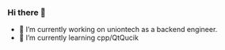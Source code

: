 ### Hi there 👋

- 🔭 I’m currently working on uniontech as a backend engineer.
- 🌱 I’m currently learning cpp/QtQucik

<!-- - 💬 Ask me about Java and Spring -->

 <!-- waka-box start -->
 <!-- waka-box end -->




<!--
**hhyouyou/hhyouyou** is a ✨ _special_ ✨ repository because its `README.md` (this file) appears on your GitHub profile.

Here are some ideas to get you started:
- 👯 I’m looking to collaborate on ...
- 🤔 I’m looking for help with ...
- 📫 How to reach me: ...
- 😄 Pronouns: ...
- ⚡ Fun fact: ...
-->
